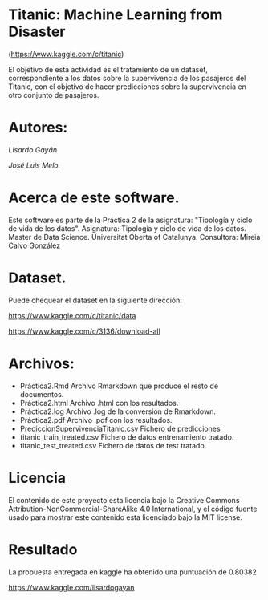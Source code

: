 # Titanic: Machine Learning from Disaster

(https://www.kaggle.com/c/titanic)

 

El objetivo de esta actividad es el tratamiento de un dataset, correspondiente a los datos sobre la supervivencia de los pasajeros del Titanic, con el objetivo de hacer predicciones sobre la supervivencia en otro conjunto de pasajeros.

# Autores:

_Lisardo Gayán_

_José Luis Melo._

# Acerca de este software.

Este software es parte de la Práctica 2 de la asignatura: "Tipología y ciclo de vida de los datos". 
Asignatura: Tipología y ciclo de vida de los datos. 
Master de Data Science. 
Universitat Oberta of Catalunya. 
Consultora: Mireia Calvo González 
 

# Dataset.

Puede chequear el dataset en la siguiente dirección:

https://www.kaggle.com/c/titanic/data

https://www.kaggle.com/c/3136/download-all

# Archivos:

- Práctica2.Rmd     Archivo Rmarkdown que produce el resto de documentos.
- Práctica2.html    Archivo .html con los resultados.
- Práctica2.log     Archivo .log de la conversión de Rmarkdown.
- Práctica2.pdf     Archivo .pdf con los resultados.
- PrediccionSupervivenciaTitanic.csv  Fichero de predicciones
- titanic_train_treated.csv           Fichero de datos entrenamiento tratado.
- titanic_test_treated.csv            Fichero de datos de test tratado.


# Licencia

El contenido de este proyecto esta licencia bajo la Creative Commons Attribution-NonCommercial-ShareAlike 4.0 International, y el código fuente usado para mostrar este contenido esta licenciado bajo la MIT license.

 
# Resultado

La propuesta entregada en kaggle ha obtenido una puntuación de 0.80382 

https://www.kaggle.com/lisardogayan


 
